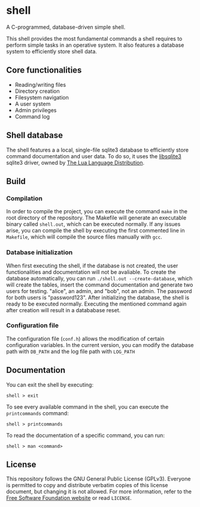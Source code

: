 # shell
A C-programmed, database-driven simple shell.


This shell provides the most fundamental commands a shell requires to perform simple tasks in an operative system. It also features a database system to efficiently store shell data.

## Core functionalities
- Reading/writing files
- Directory creation
- Filesystem navigation
- A user system
- Admin privileges
- Command log

## Shell database
The shell features a a local, single-file sqlite3 database to efficiently store command documentation and user data. To do so, it uses the [libsqlite3](https://github.com/LuaDist/libsqlite3) sqlite3 driver, owned by [The Lua Language Distribution](https://luadist.org/).

## Build
### Compilation
In order to compile the project, you can execute the command `make` in the root directory of the repository. The Makefile will generate an executable binary called `shell.out`, which can be executed normally. If any issues arise, you can compile the shell by executing the first commented line in `Makefile`, which will compile the source files manually with `gcc`.

### Database initialization
When first executing the shell, if the database is not created, the user functionalities and documentation will not be avaliable. To create the database automatically, you can run `./shell.out --create-database`, which will create the tables, insert the command documentation and generate two users for testing. "alice", an admin, and "bob", not an admin. The password for both users is "password123". After initializing the database, the shell is ready to be executed normally. Executing the mentioned command again after creation will result in a datababase reset.

### Configuration file
The configuration file (`conf.h`) allows the modification of certain configuration variables. In the current version, you can modify the database path with `DB_PATH` and the log file path with `LOG_PATH` 

## Documentation
You can exit the shell by executing:
```
shell > exit
```
To see every available command in the shell, you can execute the `printcommands` command:
```
shell > printcommands
```
To read the documentation of a specific command, you can run:
```
shell > man <command>
```

## License
This repository follows the GNU General Public License (GPLv3). Everyone is permitted to copy and distribute verbatim copies of this license document, but changing it is not allowed. For more information, refer to the [Free Software Foundation website](https://fsf.org/) or read `LICENSE`.


